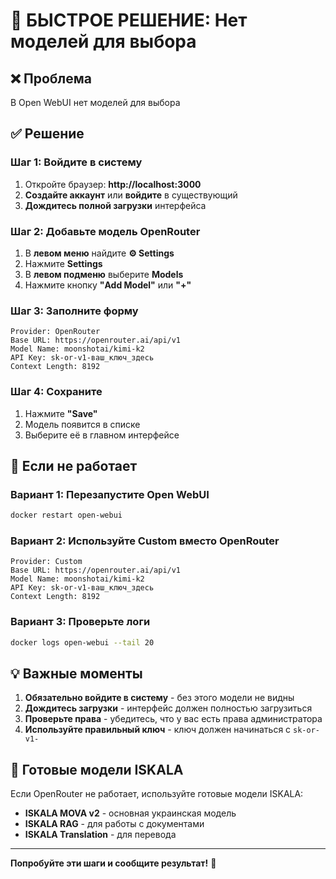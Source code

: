 # 🚨 БЫСТРОЕ РЕШЕНИЕ: Нет моделей для выбора

## ❌ Проблема
В Open WebUI нет моделей для выбора

## ✅ Решение

### Шаг 1: Войдите в систему
1. Откройте браузер: **http://localhost:3000**
2. **Создайте аккаунт** или **войдите** в существующий
3. **Дождитесь полной загрузки** интерфейса

### Шаг 2: Добавьте модель OpenRouter
1. В **левом меню** найдите **⚙️ Settings**
2. Нажмите **Settings**
3. В **левом подменю** выберите **Models**
4. Нажмите кнопку **"Add Model"** или **"+"**

### Шаг 3: Заполните форму
```
Provider: OpenRouter
Base URL: https://openrouter.ai/api/v1
Model Name: moonshotai/kimi-k2
API Key: sk-or-v1-ваш_ключ_здесь
Context Length: 8192
```

### Шаг 4: Сохраните
1. Нажмите **"Save"**
2. Модель появится в списке
3. Выберите её в главном интерфейсе

## 🔧 Если не работает

### Вариант 1: Перезапустите Open WebUI
```bash
docker restart open-webui
```

### Вариант 2: Используйте Custom вместо OpenRouter
```
Provider: Custom
Base URL: https://openrouter.ai/api/v1
Model Name: moonshotai/kimi-k2
API Key: sk-or-v1-ваш_ключ_здесь
Context Length: 8192
```

### Вариант 3: Проверьте логи
```bash
docker logs open-webui --tail 20
```

## 💡 Важные моменты

1. **Обязательно войдите в систему** - без этого модели не видны
2. **Дождитесь загрузки** - интерфейс должен полностью загрузиться
3. **Проверьте права** - убедитесь, что у вас есть права администратора
4. **Используйте правильный ключ** - ключ должен начинаться с `sk-or-v1-`

## 🎯 Готовые модели ISKALA

Если OpenRouter не работает, используйте готовые модели ISKALA:
- **ISKALA MOVA v2** - основная украинская модель
- **ISKALA RAG** - для работы с документами  
- **ISKALA Translation** - для перевода

---

**Попробуйте эти шаги и сообщите результат!** 🚀 